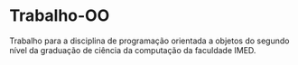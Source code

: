 # Trabalho-OO
Trabalho para a disciplina de programação orientada a objetos do segundo nível da graduação de ciência da computação da faculdade IMED.
